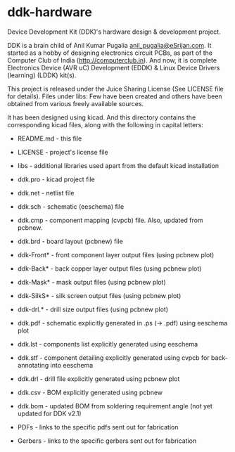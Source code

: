 ddk-hardware
============

Device Development Kit (DDK)'s hardware design & development project.

DDK is a brain child of Anil Kumar Pugalia <anil_pugalia@eSrijan.com>. It
started as a hobby of designing electronics circuit PCBs, as part of the
Computer Club of India (http://computerclub.in). And now, it is complete
Electronics Device (AVR uC) Development (EDDK) & Linux Device Drivers
(learning) (LDDK) kit(s).

This project is released under the Juice Sharing License (See LICENSE file
for details). Files under libs: Few have been created and others have been
obtained from various freely available sources.

It has been designed using kicad. And this directory contains the
corresponding kicad files, along with the following in capital letters:

+ README.md - this file
+ LICENSE - project's license file

+ libs - additional libraries used apart from the default kicad installation
+ ddk.pro - kicad project file
+ ddk.net - netlist file
+ ddk.sch - schematic (eeschema) file
+ ddk.cmp - component mapping (cvpcb) file. Also, updated from pcbnew.
+ ddk.brd - board layout (pcbnew) file
+ ddk-Front* - front component layer output files (using pcbnew plot)
+ ddk-Back* - back copper layer output files (using pcbnew plot)
+ ddk-Mask* - mask output files (using pcbnew plot)
+ ddk-SilkS* - silk screen output files (using pcbnew plot)
+ ddk-drl.* - drill size output files (using pcbnew plot)

+ ddk.pdf - schematic explicitly generated in .ps (-> .pdf) using eeschema plot
+ ddk.lst - components list explicitly generated using eeschema
+ ddk.stf - component detailing explicitly generated using cvpcb for
	back-annotating into eeschema
+ ddk.drl - drill file explicitly generated using pcbnew plot
+ ddk.csv - BOM explicitly generated using pcbnew
+ ddk.bom - updated BOM from soldering requirement angle (not yet updated for DDK v2.1)

+ PDFs - links to the specific pdfs sent out for fabrication
+ Gerbers - links to the specific gerbers sent out for fabrication
